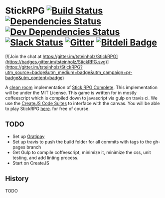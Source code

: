 # StickRPG [![Build Status](https://travis-ci.org/tsteinholz/StickRPG.svg?branch=master)](https://travis-ci.org/tsteinholz/StickRPG) [![Dependencies Status](https://david-dm.org/tsteinholz/stickrpg.svg)](https://david-dm.org/tsteinholz/stickrpg) [![Dev Dependencies Status](https://david-dm.org/tsteinholz/stickrpg/dev-status.svg)](https://david-dm.org/tsteinholz/stickrpg#info=devDependencies&view=table) [![Slack Status](https://stick-rpg.herokuapp.com/badge.svg)](https://stickrpg.slack.com) [![Gitter](https://badges.gitter.im/tsteinholz/StickRPG.svg)](https://gitter.im/tsteinholz/StickRPG?utm_source=badge&utm_medium=badge&utm_campaign=pr-badge) [![Bitdeli Badge](https://d2weczhvl823v0.cloudfront.net/tsteinholz/stickrpg/trend.png)](https://bitdeli.com/free "Bitdeli Badge")

[![Join the chat at https://gitter.im/tsteinholz/StickRPG](https://badges.gitter.im/tsteinholz/StickRPG.svg)](https://gitter.im/tsteinholz/StickRPG?utm_source=badge&utm_medium=badge&utm_campaign=pr-badge&utm_content=badge)

A [clean room](https://en.wikipedia.org/wiki/Clean_room_design) implementation of
[Stick RPG Complete](http://www.xgenstudios.com/game.php?keyword=stickrpg). This
implementation will be under the MIT License. This game is written for in mostly
coffeescript which is compiled down to javascript via gulp on travis ci. We use 
the [CreateJS Code Suites](http://createjs.com) to interface with the canvas.
You will be able to play StickRPG [here](http://tsteinholz.github.io/StickRPG/).
for free of course.

## TODO
* Set up [Gratipay](https://gratipay.com/)
* Set up travis to push the build folder for all commits with tags to the gh-pages branch
* Get Gulp to compile coffeescript, minimize it, minimize the css, unit testing, and add linting process.
* Start on CreateJS

## History
TODO

